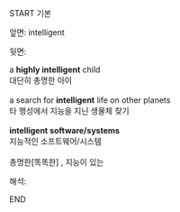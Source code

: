 START
기본

앞면:
intelligent


뒷면:
<div>a <b>highly intelligent</b> child </div><div>대단히 총명한 아이</div><div><br></div><div><div>a search for <b>intelligent</b> life on other planets </div><div>타 행성에서 지능을 지닌 생물체 찾기</div></div><div><br></div><div><div><b>intelligent software/systems</b> </div><div>지능적인 소프트웨어/시스템</div></div><div><br></div><div>총명한[똑똑한] , 지능이 있는</div>


해석:
<!--ID: 1746614454122-->
END
